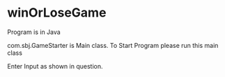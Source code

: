 # winOrLoseGame
Program is in Java 

com.sbj.GameStarter is Main class. To Start Program please run this main class

Enter Input as shown in question. 

